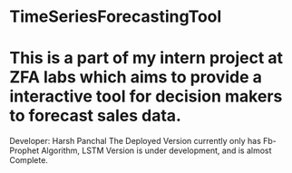 # TimeSeriesForecastingTool

# This is a part of my intern project at ZFA labs which aims to provide a interactive tool for decision makers to forecast sales data.

Developer: Harsh Panchal
The Deployed Version currently only has Fb-Prophet Algorithm, LSTM Version is under development, and is almost Complete.
